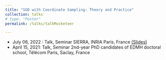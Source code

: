 ```yaml
---
title: "SGD with Coordinate Sampling: Theory and Practice"
collection: talks
# type: "Poster"
permalink: /talks/talkMusketeer

---
```

- July 06, 2022 : Talk, Seminar SIERRA, INRIA Paris, France <a href="https://github.com/RemiLELUC/remileluc.github.io/blob/master/_talks/main_SIERRA_talk.pdf" download target="_blank">(Slides)</a>
- April 15, 2021: Talk, Seminar 2nd-year PhD candidates of EDMH doctoral school, Télécom Paris, Saclay, France
